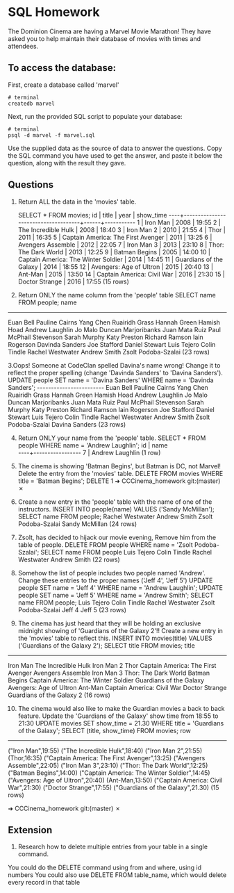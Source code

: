 # SQL Homework

The Dominion Cinema are having a Marvel Movie Marathon! They have asked you to help maintain their database of movies with times and attendees.

## To access the database:

First, create a database called 'marvel'

```
# terminal
createdb marvel
```

Next, run the provided SQL script to populate your database:

```
# terminal
psql -d marvel -f marvel.sql
```

Use the supplied data as the source of data to answer the questions.  Copy the SQL command you have used to get the answer, and paste it below the question, along with the result they gave.

## Questions

1. Return ALL the data in the 'movies' table.

    SELECT * FROM movies;
    id |                title                | year | show_time
----+-------------------------------------+------+-----------
 1 | Iron Man                            | 2008 | 19:55
 2 | The Incredible Hulk                 | 2008 | 18:40
 3 | Iron Man 2                          | 2010 | 21:55
 4 | Thor                                | 2011 | 16:35
 5 | Captain America: The First Avenger  | 2011 | 13:25
 6 | Avengers Assemble                   | 2012 | 22:05
 7 | Iron Man 3                          | 2013 | 23:10
 8 | Thor: The Dark World                | 2013 | 12:25
 9 | Batman Begins                       | 2005 | 14:00
10 | Captain America: The Winter Soldier | 2014 | 14:45
11 | Guardians of the Galaxy             | 2014 | 18:55
12 | Avengers: Age of Ultron             | 2015 | 20:40
13 | Ant-Man                             | 2015 | 13:50
14 | Captain America: Civil War          | 2016 | 21:30
15 | Doctor Strange                      | 2016 | 17:55
(15 rows)

2. Return ONLY the name column from the 'people' table
    SELECT name FROM people;
    name          
------------------------
Euan Bell
Pauline Cairns
Yang Chen
Ruairidh Grass
Hannah Green
Hamish Hoad
Andrew Laughlin
Jo Malo
Duncan Marjoribanks
Juan Mata Ruiz
Paul McPhail Stevenson
Sarah Murphy
Katy Preston
Richard Ramson
Iain Rogerson
Davinda Sanders
Joe Stafford
Daniel Stewart
Luis Tejero
Colin Tindle
Rachel Westwater
Andrew Smith
Zsolt Podoba-Szalai
(23 rows)


3.Oops! Someone at CodeClan spelled Davina's name wrong! Change it to reflect the proper spelling (change 'Davinda Sanders' to 'Davina Sanders').
    UPDATE people SET name = 'Davina Sanders' WHERE name = 'Davinda Sanders';
    ------------------------
 Euan Bell
 Pauline Cairns
 Yang Chen
 Ruairidh Grass
 Hannah Green
 Hamish Hoad
 Andrew Laughlin
 Jo Malo
 Duncan Marjoribanks
 Juan Mata Ruiz
 Paul McPhail Stevenson
 Sarah Murphy
 Katy Preston
 Richard Ramson
 Iain Rogerson
 Joe Stafford
 Daniel Stewart
 Luis Tejero
 Colin Tindle
 Rachel Westwater
 Andrew Smith
 Zsolt Podoba-Szalai
 Davina Sanders
(23 rows)


4. Return ONLY your name from the 'people' table.
      SELECT * FROM people WHERE name = 'Andrew Laughlin';
      id |      name       
----+-----------------
  7 | Andrew Laughlin
(1 row)

5. The cinema is showing 'Batman Begins', but Batman is DC, not Marvel! Delete the entry from the 'movies' table.
      DELETE FROM movies WHERE title = 'Batman Begins';
      DELETE 1
➜  CCCinema_homework git:(master) ✗

6. Create a new entry in the 'people' table with the name of one of the instructors.
    INSERT INTO people(name) VALUES ('Sandy McMillan');
    SELECT name FROM people;
    Rachel Westwater
    Andrew Smith
    Zsolt Podoba-Szalai
    Sandy McMillan
    (24 rows)

7. Zsolt, has decided to hijack our movie evening, Remove him from the table of people.
     DELETE FROM people WHERE name = 'Zsolt Podoba-Szalai';
     SELECT name FROM people
     Luis Tejero
     Colin Tindle
     Rachel Westwater
     Andrew Smith
     (22 rows)


8. Somehow the list of people includes two people named 'Andrew'. Change these entries to the proper names ('Jeff 4', 'Jeff 5')
    UPDATE people SET name = 'Jeff 4' WHERE name = 'Andrew Laughlin';
    UPDATE people SET name = 'Jeff 5' WHERE name = 'Andrew Smith';
    SELECT name FROM people;
    Luis Tejero
    Colin Tindle
    Rachel Westwater
    Zsolt Podoba-Szalai
    Jeff 4
    Jeff 5
    (23 rows)

9. The cinema has just heard that they will be holding an exclusive midnight showing of 'Guardians of the Galaxy 2'!! Create a new entry in the 'movies' table to reflect this.
    INSERT INTO movies(title) VALUES ('Guardians of the Galaxy 2');
    SELECT title FROM movies;
    title                
-------------------------------------
Iron Man
The Incredible Hulk
Iron Man 2
Thor
Captain America: The First Avenger
Avengers Assemble
Iron Man 3
Thor: The Dark World
Batman Begins
Captain America: The Winter Soldier
Guardians of the Galaxy
Avengers: Age of Ultron
Ant-Man
Captain America: Civil War
Doctor Strange
Guardians of the Galaxy 2
(16 rows)


10. The cinema would also like to make the Guardian movies a back to back feature. Update the 'Guardians of the Galaxy' show time from 18:55 to 21:30
    UPDATE movies SET show_time = 21.30 WHERE title = 'Guardians of the Galaxy';
    SELECT (title, show_time) FROM movies;
    row                      
-----------------------------------------------
("Iron Man",19:55)
("The Incredible Hulk",18:40)
("Iron Man 2",21:55)
(Thor,16:35)
("Captain America: The First Avenger",13:25)
("Avengers Assemble",22:05)
("Iron Man 3",23:10)
("Thor: The Dark World",12:25)
("Batman Begins",14:00)
("Captain America: The Winter Soldier",14:45)
("Avengers: Age of Ultron",20:40)
(Ant-Man,13:50)
("Captain America: Civil War",21:30)
("Doctor Strange",17:55)
("Guardians of the Galaxy",21.30)
(15 rows)

➜  CCCinema_homework git:(master) ✗



## Extension

1. Research how to delete multiple entries from your table in a single command.

You could do the DELETE command using from and where, using id numbers
You could also use DELETE FROM table_name, which would delete every record in that table
